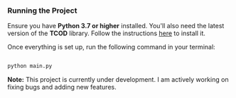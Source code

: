 ### Running the Project

Ensure you have **Python 3.7 or higher** installed. You'll also need the latest version of the **TCOD** library. Follow the instructions [here](https://python-tcod.readthedocs.io/en/latest/installation.html) to install it.

Once everything is set up, run the following command in your terminal:

```bash

python main.py

```

**Note:** This project is currently under development. I am actively working on fixing bugs and adding new features. 

